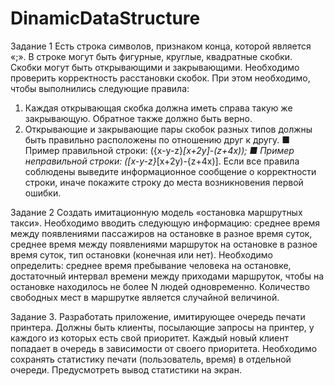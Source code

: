# DinamicDataStructure

Задание 1
Есть строка символов, признаком конца, которой является
«;». В строке могут быть фигурные, круглые, квадратные
скобки. Скобки могут быть открывающими и закрывающими.
Необходимо проверить корректность расстановки скобок.
При этом необходимо, чтобы выполнились следующие
правила:
1. Каждая открывающая скобка должна иметь справа такую
же закрывающую. Обратное также должно быть верно.
2. Открывающие и закрывающие пары скобок разных
типов должны быть правильно расположены по отношению друг к другу.
■ Пример правильной строки: ({x-y-z}*[x+2y]-(z+4x));
■ Пример неправильной строки: ([x-y-z}*[x+2y)-{z+4x)].
Если все правила соблюдены выведите информационное
сообщение о корректности строки, иначе покажите строку
до места возникновения первой ошибки.

Задание 2
Создать имитационную модель «остановка маршрутных
такси». Необходимо вводить следующую информацию:
среднее время между появлениями пассажиров на остановке 
в разное время суток, среднее время между появлениями
маршруток на остановке в разное время суток, тип остановки (конечная или нет). Необходимо определить: среднее
время пребывание человека на остановке, достаточный
интервал времени между приходами маршруток, чтобы
на остановке находилось не более N людей одновременно. Количество свободных мест в маршрутке является
случайной величиной.

Задание 3.
Разработать приложение, имитирующее очередь печати
принтера. Должны быть клиенты, посылающие запросы
на принтер, у каждого из которых есть свой приоритет.
Каждый новый клиент попадает в очередь в зависимости
от своего приоритета. Необходимо сохранять статистику печати (пользователь, время) в отдельной очереди.
Предусмотреть вывод статистики на экран.
